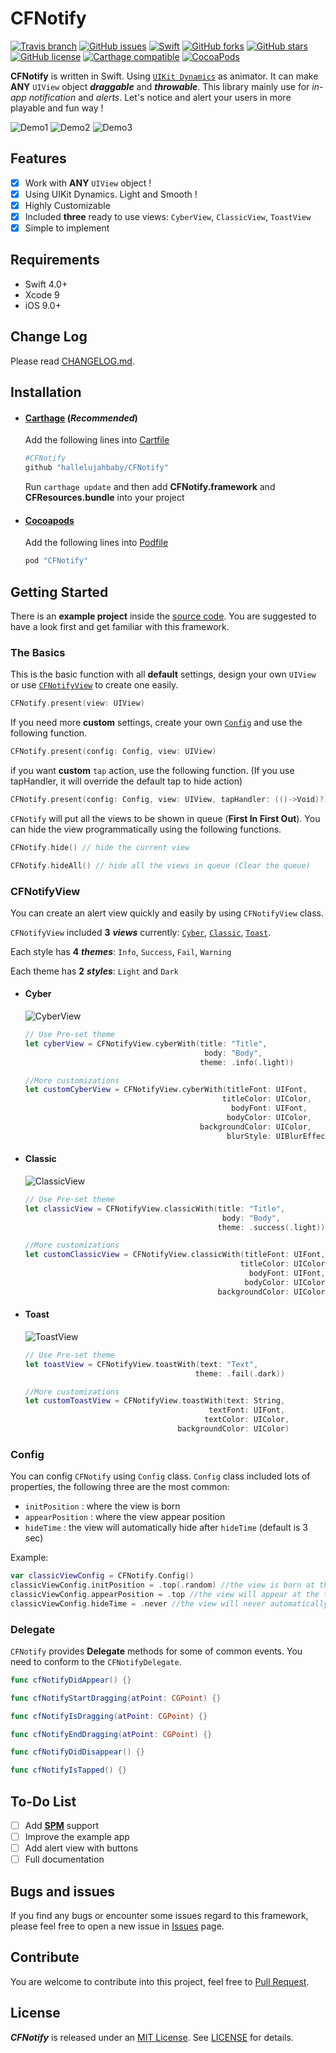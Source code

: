 CFNotify
===============
[![Travis branch](https://img.shields.io/travis/hallelujahbaby/CFNotify/master.svg?style=flat-square)](https://travis-ci.org/hallelujahbaby/CFNotify)
[![GitHub issues](https://img.shields.io/github/issues/hallelujahbaby/CFNotify.svg?style=flat-square)](https://github.com/hallelujahbaby/CFNotify/issues)
[![Swift](https://img.shields.io/badge/Swift-5.0+-orange.svg?style=flat-square)](https://developer.apple.com/swift/)
[![GitHub forks](https://img.shields.io/github/forks/hallelujahbaby/CFNotify.svg?style=flat-square)](https://github.com/hallelujahbaby/CFNotify/network)
[![GitHub stars](https://img.shields.io/github/stars/hallelujahbaby/CFNotify.svg?style=flat-square)](https://github.com/hallelujahbaby/CFNotify/stargazers)
[![GitHub license](https://img.shields.io/github/license/hallelujahbaby/CFNotify.svg?style=flat-square)](https://github.com/hallelujahbaby/CFNotify/blob/master/LICENSE)
[![Carthage compatible](https://img.shields.io/badge/Carthage-compatible-4BC51D.svg?style=flat-square)](https://github.com/Carthage/Carthage)
[![CocoaPods](https://img.shields.io/cocoapods/v/CFNotify.svg?style=flat-square)](https://cocoapods.org/pods/CFNotify)

**CFNotify** is written in Swift. Using [`UIKit Dynamics`][UIKit Dynamics] as animator. It can make **ANY** `UIView` object _**draggable**_ and _**throwable**_. This library mainly use for _in-app notification_ and _alerts_. Let's notice and alert your users in more playable and fun way !

![Demo1](image/Demo1.gif)
![Demo2](image/Demo2.gif)
![Demo3](image/Demo3.gif)

Features
-----------------
- [x] Work with **ANY** `UIView` object !
- [x] Using UIKit Dynamics. Light and Smooth !
- [x] Highly Customizable
- [x] Included **three** ready to use views: `CyberView`, `ClassicView`, `ToastView`
- [x] Simple to implement

Requirements
-----------------
* Swift 4.0+
* Xcode 9
* iOS 9.0+

Change Log
------------------
Please read [CHANGELOG.md](CHANGELOG.md).

Installation
------------------
* #### [Carthage](https://github.com/Carthage/Carthage) (_Recommended_)
  Add the following lines into  [Cartfile][Cartfile]  

  ````bash
  #CFNotify
  github "hallelujahbaby/CFNotify"
  ````

  Run `carthage update` and then add **CFNotify.framework** and **CFResources.bundle** into your project

* #### [Cocoapods](https://cocoapods.org/)
  Add the following lines into [Podfile][Podfile]

  ````ruby
  pod "CFNotify"
  ````

Getting Started
-----------------
There is an **example project** inside the [source code](https://github.com/hallelujahbaby/CFNotify/archive/master.zip). You are suggested to have a look first and get familiar with this framework.

### The Basics
This is the basic function with all **default** settings, design your own `UIView` or use [`CFNotifyView`](#cfnotifyview) to create one easily.
````swift
CFNotify.present(view: UIView)
````
If you need more **custom** settings, create your own [`Config`](#config) and use the following function.
````swift
CFNotify.present(config: Config, view: UIView)
````
if you want **custom** `tap` action, use the following function. (If you use tapHandler, it will override the default tap to hide action)
````swift
CFNotify.present(config: Config, view: UIView, tapHandler: (()->Void)?)
````

`CFNotify` will put all the views to be shown in queue (**First In First Out**).
You can hide the view programmatically using the following functions.
````swift
CFNotify.hide() // hide the current view

CFNotify.hideAll() // hide all the views in queue (Clear the queue)
````

### CFNotifyView
You can create an alert view quickly and easily by using `CFNotifyView` class.  

`CFNotifyView` included **3** ***views*** currently: [`Cyber`](#cyber), [`Classic`](#classic), [`Toast`](#Toast).

Each style has **4** ***themes***: `Info`, `Success`, `Fail`, `Warning`

Each theme has **2** ***styles***: `Light` and `Dark`
* #### Cyber
  ![CyberView](image/CyberView.png)
  ````swift
  // Use Pre-set theme
  let cyberView = CFNotifyView.cyberWith(title: "Title",
                                          body: "Body",
                                         theme: .info(.light))

  //More customizations
  let customCyberView = CFNotifyView.cyberWith(titleFont: UIFont,
                                              titleColor: UIColor,
                                                bodyFont: UIFont,
                                               bodyColor: UIColor,
                                         backgroundColor: UIColor,
                                               blurStyle: UIBlurEffectStyle)
  ````
* #### Classic
  ![ClassicView](image/ClassicView.png)
  ````swift
  // Use Pre-set theme
  let classicView = CFNotifyView.classicWith(title: "Title",
                                              body: "Body",
                                             theme: .success(.light))

  //More customizations
  let customClassicView = CFNotifyView.classicWith(titleFont: UIFont,
                                                  titleColor: UIColor,
                                                    bodyFont: UIFont,
                                                   bodyColor: UIColor,
                                             backgroundColor: UIColor)
  ````
* #### Toast
  ![ToastView](image/ToastView.png)
  ````swift
  // Use Pre-set theme
  let toastView = CFNotifyView.toastWith(text: "Text",
                                        theme: .fail(.dark))

  //More customizations
  let customToastView = CFNotifyView.toastWith(text: String,
                                           textFont: UIFont,
                                          textColor: UIColor,
                                    backgroundColor: UIColor)                                    
  ````

### Config
You can config `CFNotify` using `Config` class. `Config` class included lots of properties, the following three are the most common:
* `initPosition` : where the view is born
* `appearPosition` : where the view appear position
* `hideTime` : the view will automatically hide after `hideTime` (default is 3 sec)

Example:
````swift
var classicViewConfig = CFNotify.Config()
classicViewConfig.initPosition = .top(.random) //the view is born at the top randomly out of the boundary of screen
classicViewConfig.appearPosition = .top //the view will appear at the top of screen
classicViewConfig.hideTime = .never //the view will never automatically hide
````

### Delegate
`CFNotify` provides **Delegate** methods for some of common events.
You need to conform to the `CFNotifyDelegate`.
````swift
func cfNotifyDidAppear() {}

func cfNotifyStartDragging(atPoint: CGPoint) {}

func cfNotifyIsDragging(atPoint: CGPoint) {}

func cfNotifyEndDragging(atPoint: CGPoint) {}

func cfNotifyDidDisappear() {}

func cfNotifyIsTapped() {}
````


To-Do List
------------------
- [ ] Add [**SPM**][SPM] support
- [ ] Improve the example app
- [ ] Add alert view with buttons
- [ ] Full documentation

Bugs and issues
-----------------
If you find any bugs or encounter some issues regard to this framework, please feel free to open a new issue in [Issues](https://github.com/hallelujahbaby/CFNotify/issues) page.

Contribute
------------------
You are welcome to contribute into this project, feel free to [Pull Request](https://github.com/hallelujahbaby/CFNotify/pulls).

License
------------------
***CFNotify*** is released under an [MIT License][MIT]. See [LICENSE](LICENSE) for details.

[UIKit Dynamics]:https://developer.apple.com/documentation/uikit/animation_and_haptics/uikit_dynamics
[Cartfile]:https://github.com/Carthage/Carthage/blob/master/Documentation/Artifacts.md#cartfile
[Podfile]:https://guides.cocoapods.org/syntax/podfile.html
[SPM]:https://github.com/apple/swift-package-manager
[MIT]:http://opensource.org/licenses/MIT
